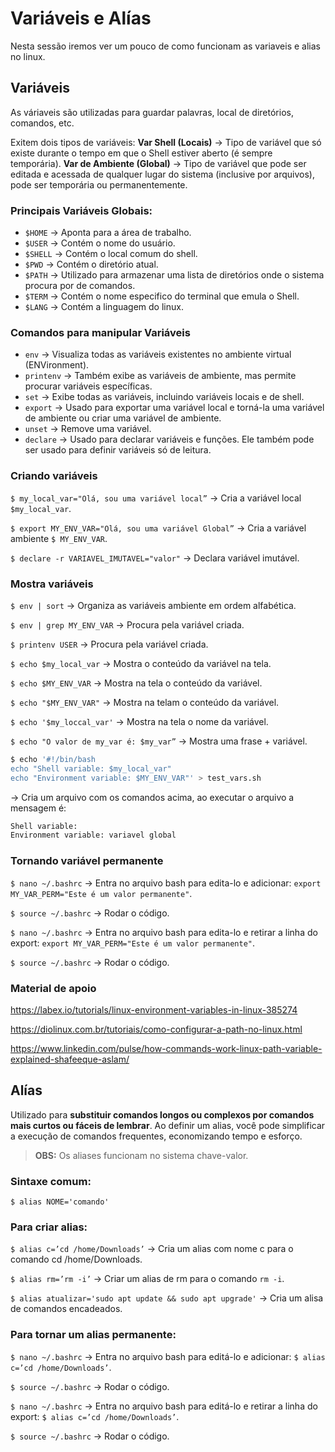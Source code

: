 # Variáveis e Alías

Nesta sessão iremos ver um pouco de como funcionam as variaveis e alias no linux.

## Variáveis

As váriaveis são utilizadas para guardar palavras, local de diretórios, comandos, etc.

Exitem dois tipos de variáveis:
**Var Shell (Locais)** → Tipo de variável que só existe durante o tempo em que o Shell estiver aberto (é sempre temporária).
**Var de Ambiente (Global)** → Tipo de variável que pode ser editada e acessada de qualquer lugar do sistema (inclusive por arquivos), pode ser temporária ou permanentemente.

### Principais Variáveis Globais:
- `$HOME` → Aponta para a área de trabalho.
- `$USER` → Contém o nome do usuário.
- `$SHELL` → Contém o local comum do shell.
- `$PWD` → Contém o diretório atual.
- `$PATH` → Utilizado para armazenar uma lista de diretórios onde o sistema procura por de comandos.
- `$TERM` → Contém o nome especifico do terminal que emula o Shell.
- `$LANG` → Contém a linguagem do linux.

### Comandos para manipular Variáveis
- `env` → Visualiza todas as variáveis existentes no ambiente virtual (ENVironment).
- `printenv` → Também exibe as variáveis de ambiente, mas permite procurar variáveis específicas.
- `set` → Exibe todas as variáveis, incluindo variáveis locais e de shell.
- `export` → Usado para exportar uma variável local e torná-la uma variável de ambiente ou criar uma variável de ambiente.
- `unset` → Remove uma variável.
- `declare` → Usado para declarar variáveis e funções. Ele também pode ser usado para definir variáveis só de leitura.

### Criando variáveis
`$ my_local_var="Olá, sou uma variável local”` → Cria a variável local `$my_local_var`.

`$ export MY_ENV_VAR="Olá, sou uma variável Global”` → Cria a variável ambiente `$ MY_ENV_VAR`.

`$ declare -r VARIAVEL_IMUTAVEL="valor"` → Declara variável imutável.

### Mostra variáveis
`$ env | sort` → Organiza as variáveis ambiente em ordem alfabética.

`$ env | grep MY_ENV_VAR` → Procura pela variável criada.

`$ printenv USER` → Procura pela variável criada.

`$ echo $my_local_var` → Mostra o conteúdo da variável na tela.

`$ echo $MY_ENV_VAR` → Mostra na tela o conteúdo da variável.

`$ echo "$MY_ENV_VAR"` → Mostra na telam o conteúdo da variável.

`$ echo '$my_loccal_var'` → Mostra na tela o nome da variável.

`$ echo "O valor de my_var é: $my_var”` → Mostra uma frase + variável.

```bash
$ echo '#!/bin/bash
echo "Shell variable: $my_local_var"
echo "Environment variable: $MY_ENV_VAR"' > test_vars.sh
```
→ Cria um arquivo com os comandos acima, ao executar o arquivo a mensagem é:
```bash
Shell variable:
Environment variable: variavel global
```

### Tornando variável permanente
`$ nano ~/.bashrc` → Entra no arquivo bash para edita-lo e adicionar: `export MY_VAR_PERM="Este é um valor permanente"`.

`$ source ~/.bashrc` → Rodar o código.

`$ nano ~/.bashrc` → Entra no arquivo bash para edita-lo e retirar a linha do export: `export MY_VAR_PERM="Este é um valor permanente"`.

`$ source ~/.bashrc` → Rodar o código.

### Material de apoio
https://labex.io/tutorials/linux-environment-variables-in-linux-385274

https://diolinux.com.br/tutoriais/como-configurar-a-path-no-linux.html

https://www.linkedin.com/pulse/how-commands-work-linux-path-variable-explained-shafeeque-aslam/

## Alías

Utilizado para **substituir comandos longos ou complexos por comandos mais curtos ou fáceis de lembrar**. Ao definir um alias, você pode simplificar a execução de comandos frequentes, economizando tempo e esforço.

> **OBS:**
> Os aliases funcionam no sistema chave-valor.

### Sintaxe comum:
`$ alias NOME='comando'`

### Para criar alias:
`$ alias c=’cd /home/Downloads’` → Cria um alias com nome c para o comando cd /home/Downloads.

`$ alias rm=’rm -i’` → Criar um alias de rm para o comando `rm -i`.

`$ alias atualizar='sudo apt update && sudo apt upgrade'` → Cria um alisa de comandos encadeados.

### Para tornar um alias permanente:
`$ nano ~/.bashrc` → Entra no arquivo bash para editá-lo e adicionar: `$ alias c=’cd /home/Downloads’`.

`$ source ~/.bashrc` → Rodar o código.

`$ nano ~/.bashrc` → Entra no arquivo bash para editá-lo e retirar a linha do export: `$ alias c=’cd /home/Downloads’`.

`$ source ~/.bashrc` → Rodar o código.
